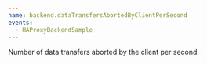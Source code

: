 ```yaml
---
name: backend.dataTransfersAbortedByClientPerSecond
events:
  - HAProxyBackendSample
---
```


Number of data transfers aborted by the client per second.